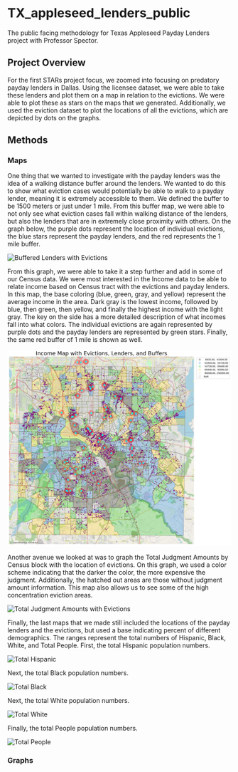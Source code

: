# TX_appleseed_lenders_public
The public facing methodology for Texas Appleseed Payday Lenders project with Professor Spector.

## Project Overview
For the first STARs project focus, we zoomed into focusing on predatory payday lenders in Dallas. Using the licensee dataset, we were able to take these lenders and plot them on a map in relation to the evictions. We were able to plot these as stars on the maps that we generated. Additionally, we used the eviction dataset to plot the locations of all the evictions, which are depicted by dots on the graphs. 

## Methods

### Maps
One thing that we wanted to investigate with the payday lenders was the idea of a walking distance buffer around the lenders. We wanted to do this to show what eviction cases would potentially be able to walk to a payday lender, meaning it is extremely accessible to them. We defined the buffer to be 1500 meters or just under 1 mile. From this buffer map, we were able to not only see what eviction cases fall within walking distance of the lenders, but also the lenders that are in extremely close proximity with others. On the graph below, the purple dots represent the location of individual evictions, the blue stars represent the payday lenders, and the red represents the 1 mile buffer.

![Buffered Lenders with Evictions](results/bufferedlenderswevictions.png?raw=True)

From this graph, we were able to take it a step further and add in some of our Census data. We were most interested in the Income data to be able to relate income based on Census tract with the evictions and payday lenders. In this map, the base coloring (blue, green, gray, and yellow) represent the average income in the area. Dark gray is the lowest income, followed by blue, then green, then yellow, and finally the highest income with the light gray. The key on the side has a more detailed description of what incomes fall into what colors. The individual evictions are again represented by purple dots and the payday lenders are represented by green stars. Finally, the same red buffer of 1 mile is shown as well. 

![Income Map with Lenders and Evictions](results/fullmap.jpg?raw=True)

Another avenue we looked at was to graph the Total Judgment Amounts by Census block with the location of evictions. On this graph, we used a color scheme indicating that the darker the color, the more expensive the judgment. Additionally, the hatched out areas are those without judgment amount information. This map also allows us to see some of the high concentration eviction areas. 

![Total Judgment Amounts with Evictions](results/total_judgment_by_censusblk_loc?raw=True)

Finally, the last maps that we made still included the locations of the payday lenders and the evictions, but used a base indicating percent of different demographics. The ranges represent the total numbers of Hispanic, Black, White, and Total People. First, the total Hispanic population numbers. 

![Total Hispanic](results/totalhispanic.png?raw=True)

Next, the total Black population numbers.

![Total Black](results/totalblack.png?raw=True)

Next, the total White population numbers. 

![Total White](results/totalwhite.png?raw=True)

Finally, the total People population numbers. 

![Total People](results/totalpeople.png?raw=True)

### Graphs

